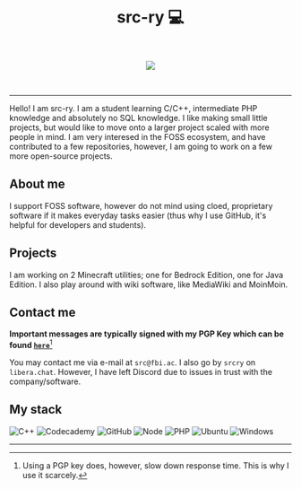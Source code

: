 <p align="center">
    <h1 align="center">src-ry 💻</h1>
</p>
<br>
<p align="center">
<img src="https://readme-typing-svg.demolab.com?font=Fira+Code&pause=1000&center=true&vCenter=true&width=435&lines=Current+C%2B%2B+beginner+;Decent+at+MediaWiki+config+;Discord+Bot+Maker">
</p>
<br>

-----

Hello! I am src-ry. I am a student learning C/C++, intermediate PHP knowledge and absolutely no SQL knowledge. I like making small little projects, but would like to move onto a larger project scaled with more people in mind. I am very interesed in the FOSS ecosystem, and have contributed to a few repositories, however, I am going to work on a few more open-source projects.

## About me
I support FOSS software, however do not mind using cloed, proprietary software if it makes everyday tasks easier (thus why I use GitHub, it's helpful for developers and students).

## Projects
I am working on 2 Minecraft utilities; one for Bedrock Edition, one for Java Edition. I also play around with wiki software, like MediaWiki and MoinMoin. 

## Contact me

**Important messages are typically signed with my PGP Key which can be found [`here`](PGP%20Public%20Key)**[^1]

You may contact me via e-mail at `src@fbi.ac`. I also go by `srcry` on `libera.chat`. However, I have left Discord due to issues in trust with the company/software. 

## My stack

![C++](https://img.shields.io/badge/C%2B%2B-00599C?style=for-the-badge&logo=c%2B%2B&logoColor=white)
![Codecademy](https://img.shields.io/badge/Codecademy-FFF0E5?style=for-the-badge&logo=codecademy&logoColor=303347)
![GitHub](https://img.shields.io/badge/Maybe%20GitHub-100000?style=for-the-badge&logo=github&logoColor=white)
![Node](https://img.shields.io/badge/Node.js-43853D?style=for-the-badge&logo=node.js&logoColor=white)
![PHP](https://img.shields.io/badge/PHP-777BB4?style=for-the-badge&logo=php&logoColor=white)
![Ubuntu](https://img.shields.io/badge/Ubuntu-E95420?style=for-the-badge&logo=ubuntu&logoColor=white)
![Windows](https://img.shields.io/badge/Windows-0078D6?style=for-the-badge&logo=windows&logoColor=white)

---

[^1]: Using a PGP key does, however, slow down response time. This is why I use it scarcely.  
